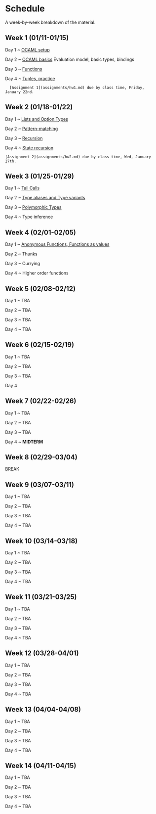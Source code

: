 # Schedule

A week-by-week breakdown of the material.

## Week  1 (01/11-01/15)

Day 1
  ~ [OCAML setup](notes/setup.md)

Day 2
  ~ [OCAML basics](notes/ocaml_basics.md) Evaluation model, basic types, bindings

Day 3
  ~ [Functions](notes/ocaml_functions.md)

Day 4
  ~ [Tuples, practice](notes/ocaml_functions.md)

      [Assignment 1](assignments/hw1.md) due by class time, Friday, January 22nd.

## Week  2 (01/18-01/22)

Day 1
  ~ [Lists and Option Types](notes/lists_options.md)

Day 2
  ~ [Pattern-matching](notes/pattern_matching.md)

Day 3
  ~ [Recursion](notes/recursion.md)

Day 4
  ~ [State recursion](notes/recursion_state.md)

    [Assignment 2](assignments/hw2.md) due by class time, Wed, January 27th.

## Week  3 (01/25-01/29)

Day 1
  ~ [Tail Calls](notes/tail_calls.md)

Day 2
  ~ [Type aliases and Type variants](notes/type_variants.md)

Day 3
  ~ [Polymorphic Types](notes/types_polymorphic.md)

Day 4
  ~ Type inference

## Week  4 (02/01-02/05)

Day 1
  ~ [Anonymous Functions, Functions as values](notes/functions_anonymous.md)

Day 2
  ~ Thunks

Day 3
  ~ Currying

Day 4
  ~ Higher order functions

## Week  5 (02/08-02/12)

Day 1
  ~ TBA

Day 2
  ~ TBA

Day 3
  ~ TBA

Day 4
  ~ TBA

## Week  6 (02/15-02/19)

Day 1
  ~ TBA

Day 2
  ~ TBA

Day 3
  ~ TBA

Day 4

## Week  7 (02/22-02/26)

Day 1
  ~ TBA

Day 2
  ~ TBA

Day 3
  ~ TBA

Day 4
  ~ **MIDTERM**

## Week  8 (02/29-03/04)

BREAK

## Week  9 (03/07-03/11)

Day 1
  ~ TBA

Day 2
  ~ TBA

Day 3
  ~ TBA

Day 4
  ~ TBA

## Week 10 (03/14-03/18)

Day 1
  ~ TBA

Day 2
  ~ TBA

Day 3
  ~ TBA

Day 4
  ~ TBA

## Week 11 (03/21-03/25)

Day 1
  ~ TBA

Day 2
  ~ TBA

Day 3
  ~ TBA

Day 4
  ~ TBA

## Week 12 (03/28-04/01)

Day 1
  ~ TBA

Day 2
  ~ TBA

Day 3
  ~ TBA

Day 4
  ~ TBA

## Week 13 (04/04-04/08)

Day 1
  ~ TBA

Day 2
  ~ TBA

Day 3
  ~ TBA

Day 4
  ~ TBA


## Week 14 (04/11-04/15)

Day 1
  ~ TBA

Day 2
  ~ TBA

Day 3
  ~ TBA

Day 4
  ~ TBA
